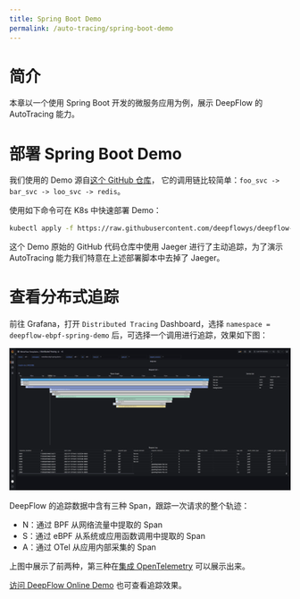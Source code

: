 ```yaml
---
title: Spring Boot Demo
permalink: /auto-tracing/spring-boot-demo
---
```


# 简介

本章以一个使用 Spring Boot 开发的微服务应用为例，展示 DeepFlow 的 AutoTracing 能力。

# 部署 Spring Boot Demo

我们使用的 Demo 源自[这个 GitHub 仓库](https://github.com/chanjarster/spring-boot-istio-jaeger-demo)，
它的调用链比较简单：`foo_svc -> bar_svc -> loo_svc -> redis`。

使用如下命令可在 K8s 中快速部署 Demo：
```bash
kubectl apply -f https://raw.githubusercontent.com/deepflowys/deepflow-demo/main/DeepFlow-EBPF-Sping-Demo/deepflow-ebpf-spring-demo.yaml
```

这个 Demo 原始的 GitHub 代码仓库中使用 Jaeger 进行了主动追踪，为了演示 AutoTracing 能力我们特意在上述部署脚本中去掉了 Jaeger。

# 查看分布式追踪

前往 Grafana，打开 `Distributed Tracing` Dashboard，选择 `namespace = deepflow-ebpf-spring-demo` 后，可选择一个调用进行追踪，效果如下图：

![eBPF Sping Demo](./imgs/ebpf-spring-demo.png)

DeepFlow 的追踪数据中含有三种 Span，跟踪一次请求的整个轨迹：
- N：通过 BPF 从网络流量中提取的 Span
- S：通过 eBPF 从系统或应用函数调用中提取的 Span
- A：通过 OTel 从应用内部采集的 Span

上图中展示了前两种，第三种在[集成 OpenTelemetry](../agent-integration/tracing/opentelemetry/) 可以展示出来。

[访问 DeepFlow Online Demo](https://ce-demo.deepflow.yunshan.net/d/Distributed_Tracing/distributed-tracing?var-namespace=deepflow-ebpf-spring-demo&from=deepflow-doc) 也可查看追踪效果。
